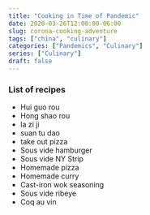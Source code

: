 ```yaml
---
title: "Cooking in Time of Pandemic"
date: 2020-03-26T12:00:00-06:00
slug: corona-cooking-adventure 
tags: ["china", "culinary"]
categories: ["Pandemics", "Culinary"]
series: ["Culinary"]
draft: false
---
```


### List of recipes

* Hui guo rou
* Hong shao rou
* la zi ji
* suan tu dao
* take out pizza
* Sous vide hamburger
* Sous vide NY Strip
* Homemade pizza
* Homemade curry
* Cast-iron wok seasoning
* Sous vide ribeye
* Coq au vin